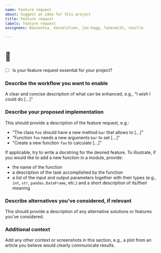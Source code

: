 ```yaml
---
name: Feature request
about: Suggest an idea for this project
title: Feature request
labels: feature request
assignees: BainanXia, danielolsen, jon-hagg, lanesmith, rouille

---
```


 # :rocket:

- [ ] Is your feature request essential for your project?


### Describe the workflow you want to enable
A clear and concise description of what can be enhanced, e.g., "I wish I could do [...]"

### Describe your proposed implementation
This should provide a description of the feature request, e.g.:
* "The class `Foo` should have a new method `bar` that allows to [...]"
* "Function `foo` needs a new arguments `bar` to set [...]"
* "Create a new function `foo` to calculate [...]"

If applicable, try to write a docstring for the desired feature. To illustrate, if you would like to add a new function in a module, provide:
* the name of the function
* a description of the task accomplished by the function
* a list of the input and output parameters together with their types (e.g., `int`,
  `str`, `pandas.DataFrame`, etc.) and a short description of its/their meaning

### Describe alternatives you've considered, if relevant
This should provide a description of any alternative solutions or features you've
considered.

### Additional context
Add any other context or screenshots in this section, e.g., a plot from an article you
believe would clearly communicate results.
